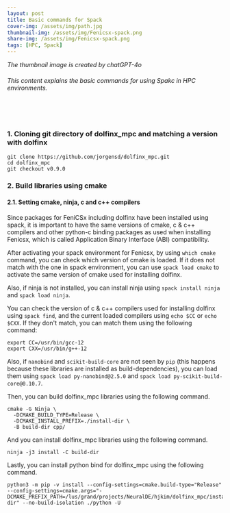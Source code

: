 ```yaml
---
layout: post
title: Basic commands for Spack
cover-img: /assets/img/path.jpg
thumbnail-img: /assets/img/Fenicsx-spack.png
share-img: /assets/img/Fenicsx-spack.png
tags: [HPC, Spack]
---
```


_The thumbnail image is created by chatGPT-4o_
###### This content explains the basic commands for using Spakc in HPC environments.
<br/>

<br/>

### 1. Cloning git directory of dolfinx_mpc and matching a version with dolfinx

```
git clone https://github.com/jorgensd/dolfinx_mpc.git
cd dolfinx_mpc
git checkout v0.9.0
```

### 2. Build libraries using cmake

#### 2.1. Setting cmake, ninja, c and c++ compilers

Since packages for FeniCSx including dolfinx have been installed using spack, it is important to have the same versions of cmake, c & c++ compilers and other python-c binding packages as used when installing Fenicsx, which is called Application Binary Interface (ABI) compatibility.

After activating your spack environment for Fenicsx, by using `which cmake` command, you can check which version of cmake is loaded. If it does not match with the one in spack environment, you can use `spack load cmake` to activate the same version of cmake used for installing dolfinx.

Also, if ninja is not installed, you can install ninja using `spack install ninja` and `spack load ninja`.

You can check the version of c & c++ compilers used for installing dolfinx using `spack find`, and the current loaded compilers using `echo $CC` or `echo $CXX`. If they don't match, you can match them using the following command:

```
export CC=/usr/bin/gcc-12
export CXX=/usr/bin/g++-12
```

Also, if `nanobind` and `scikit-build-core` are not seen by `pip` (this happens because these libraries are installed as build-dependencies), you can load them using `spack load py-nanobind@2.5.0` and `spack load py-scikit-build-core@0.10.7`.

Then, you can build dolfinx_mpc libraries using the following command.
```
cmake -G Ninja \
  -DCMAKE_BUILD_TYPE=Release \
  -DCMAKE_INSTALL_PREFIX=./install-dir \
  -B build-dir cpp/
```

And you can install dolfinx_mpc libraries using the following command.
```
ninja -j3 install -C build-dir
```

Lastly, you can install python bind for dolfinx_mpc using the following command.

```
python3 -m pip -v install --config-settings=cmake.build-type="Release" --config-settings=cmake.args="-DCMAKE_PREFIX_PATH=/lus/grand/projects/NeuralDE/hjkim/dolfinx_mpc/install-dir" --no-build-isolation ./python -U
```




